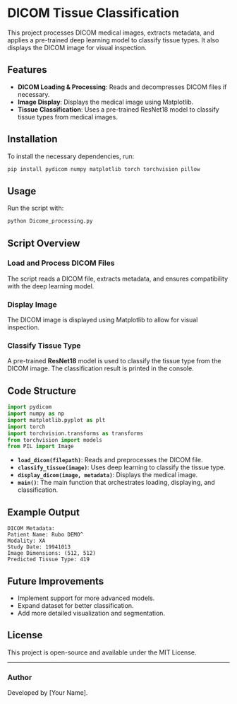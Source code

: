 # DICOM Tissue Classification

This project processes DICOM medical images, extracts metadata, and applies a pre-trained deep learning model to classify tissue types. It also displays the DICOM image for visual inspection.

## Features
- **DICOM Loading & Processing**: Reads and decompresses DICOM files if necessary.
- **Image Display**: Displays the medical image using Matplotlib.
- **Tissue Classification**: Uses a pre-trained ResNet18 model to classify tissue types from medical images.

## Installation
To install the necessary dependencies, run:
```bash
pip install pydicom numpy matplotlib torch torchvision pillow
```

## Usage
Run the script with:
```bash
python Dicome_processing.py
```

## Script Overview

### Load and Process DICOM Files
The script reads a DICOM file, extracts metadata, and ensures compatibility with the deep learning model.

### Display Image
The DICOM image is displayed using Matplotlib to allow for visual inspection.

### Classify Tissue Type
A pre-trained **ResNet18** model is used to classify the tissue type from the DICOM image. The classification result is printed in the console.

## Code Structure
```python
import pydicom
import numpy as np
import matplotlib.pyplot as plt
import torch
import torchvision.transforms as transforms
from torchvision import models
from PIL import Image
```

- **`load_dicom(filepath)`**: Reads and preprocesses the DICOM file.
- **`classify_tissue(image)`**: Uses deep learning to classify the tissue type.
- **`display_dicom(image, metadata)`**: Displays the medical image.
- **`main()`**: The main function that orchestrates loading, displaying, and classification.

## Example Output
```
DICOM Metadata:
Patient Name: Rubo DEMO^
Modality: XA
Study Date: 19941013
Image Dimensions: (512, 512)
Predicted Tissue Type: 419
```

## Future Improvements
- Implement support for more advanced models.
- Expand dataset for better classification.
- Add more detailed visualization and segmentation.

## License
This project is open-source and available under the MIT License.

---

### Author
Developed by [Your Name].

